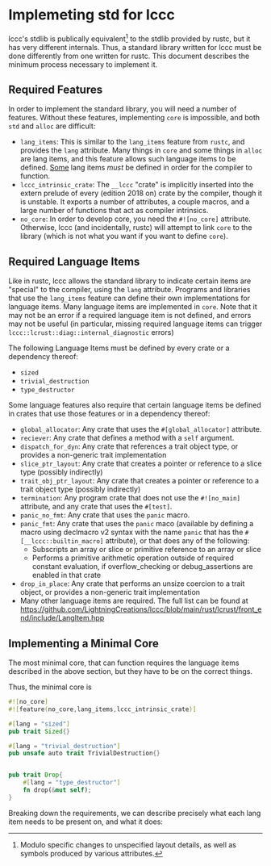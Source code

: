 # Implemeting std for lccc

lccc's stdlib is publically equivalent[^1] to the stdlib provided by rustc, but it has very different internals. Thus, a standard library written for lccc must be done differently from one written for rustc. This document describes the minimum process necessary to implement it.

[^1]: Modulo specific changes to unspecified layout details, as well as symbols produced by various attributes.

## Required Features

In order to implement the standard library, you will need a number of features. Without these features, implementing `core` is impossible, and both `std` and `alloc` are difficult:
- `lang_items`: This is similar to the `lang_items` feature from `rustc`, and provides the `lang` attribute. Many things in `core` and some things in `alloc` are lang items, and this feature allows such language items to be defined. [Some](#Required-Language-Items) lang items *must* be defined in order for the compiler to function. 
- `lccc_intrinsic_crate`: The `__lccc` "crate" is implicitly inserted into the extern prelude of every (edition 2018 on) crate by the compiler, though it is unstable. It exports a number of attributes, a couple macros, and a large number of functions that act as compiler intrinsics. 
- `no_core`: In order to develop core, you need the `#![no_core]` attribute. Otherwise, lccc (and incidentally, rustc) will attempt to link `core` to the library (which is not what you want if you want to define `core`).

## Required Language Items

Like in rustc, lccc allows the standard library to indicate certain items are "special" to the compiler, using the `lang` attribute. Programs and libraries that use the `lang_items` feature can define their own implementations for language items. Many language items are implemented in `core`. Note that it may not be an error if a required language item is not defined, and errors may not be useful (in particular, missing required language items can trigger `lccc::lcrust::diag::internal_diagnostic` errors)

The following Language Items must be defined by every crate or a dependency thereof:
- `sized`
- `trivial_destruction`
- `type_destructor`

Some language features also require that certain language items be defined in crates that use those features or in a dependency thereof:
- `global_allocator`: Any crate that uses the `#[global_allocator]` attribute. 
- `reciever`: Any crate that defines a method with a `self` argument.
- `dispatch_for_dyn`: Any crate that references a trait object type, or provides a non-generic trait implementation
- `slice_ptr_layout`: Any crate that creates a pointer or reference to a slice type (possibly indirectly)
- `trait_obj_ptr_layout`: Any crate that creates a pointer or reference to a trait object type (possibly indirectly)
- `termination`: Any program crate that does not use the `#![no_main]` attribute, and any crate that uses the `#[test]`.
- `panic_no_fmt`: Any crate that uses the `panic` macro.
- `panic_fmt`: Any crate that uses the `panic` maco (available by defining a macro using declmacro v2 syntax with the name `panic` that has the `#[__lccc::builtin_macro]` attribute), or that does any of the following:
    - Subscripts an array or slice or primitive reference to an array or slice
    - Performs a primitive arithmetic operation outside of required constant evaluation, if overflow_checking or debug_assertions are enabled in that crate
- `drop_in_place`: Any crate that performs an unsize coercion to a trait object, or provides a non-generic trait implementation
- Many other language items are required. The full list can be found at <https://github.com/LightningCreations/lccc/blob/main/rust/lcrust/front_end/include/LangItem.hpp>


## Implementing a Minimal Core

The most minimal core, that can function requires the language items described in the above section, but they have to be on the correct things.

Thus, the minimal core is
```rust
#![no_core]
#![feature(no_core,lang_items,lccc_intrinsic_crate)]

#[lang = "sized"]
pub trait Sized{}

#[lang = "trivial_destruction"]
pub unsafe auto trait TrivialDestruction{}


pub trait Drop{
    #[lang = "type_destructor"]
    fn drop(&mut self);
}

```


Breaking down the requirements, we can describe precisely what each lang item needs to be present on, and what it does:


